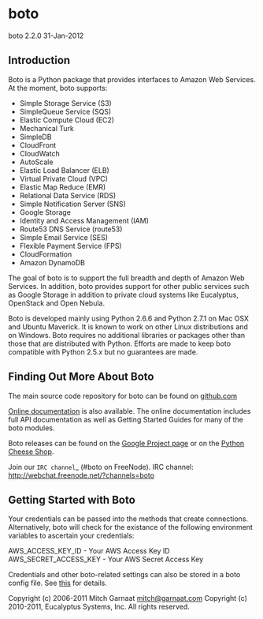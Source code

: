 # boto
boto 2.2.0
31-Jan-2012

## Introduction

Boto is a Python package that provides interfaces to Amazon Web Services.
At the moment, boto supports:

 * Simple Storage Service (S3)
 * SimpleQueue Service (SQS)
 * Elastic Compute Cloud (EC2)
 * Mechanical Turk
 * SimpleDB
 * CloudFront
 * CloudWatch
 * AutoScale
 * Elastic Load Balancer (ELB)
 * Virtual Private Cloud (VPC)
 * Elastic Map Reduce (EMR)
 * Relational Data Service (RDS) 
 * Simple Notification Server (SNS)
 * Google Storage
 * Identity and Access Management (IAM)
 * Route53 DNS Service (route53)
 * Simple Email Service (SES)
 * Flexible Payment Service (FPS)
 * CloudFormation
 * Amazon DynamoDB

The goal of boto is to support the full breadth and depth of Amazon
Web Services.  In addition, boto provides support for other public
services such as Google Storage in addition to private cloud systems
like Eucalyptus, OpenStack and Open Nebula.

Boto is developed mainly using Python 2.6.6 and Python 2.7.1 on Mac OSX
and Ubuntu Maverick.  It is known to work on other Linux distributions
and on Windows.  Boto requires no additional libraries or packages
other than those that are distributed with Python.  Efforts are made
to keep boto compatible with Python 2.5.x but no guarantees are made.

## Finding Out More About Boto

The main source code repository for boto can be found on
[github.com](http://github.com/boto/boto)

[Online documentation](http://readthedocs.org/docs/boto/) is also
available.  The online documentation includes full API documentation
as well as Getting Started Guides for many of the boto modules.

Boto releases can be found on the [Google Project
page](http://code.google.com/p/boto/downloads/list) or on the [Python
Cheese Shop](http://pypi.python.org/).

Join our `IRC channel`_ (#boto on FreeNode).
    IRC channel: http://webchat.freenode.net/?channels=boto

## Getting Started with Boto

Your credentials can be passed into the methods that create 
connections.  Alternatively, boto will check for the existance of the
following environment variables to ascertain your credentials:

AWS_ACCESS_KEY_ID - Your AWS Access Key ID
AWS_SECRET_ACCESS_KEY - Your AWS Secret Access Key

Credentials and other boto-related settings can also be stored in a
boto config file.  See
[this](http://code.google.com/p/boto/wiki/BotoConfig) for details.

Copyright (c) 2006-2011 Mitch Garnaat <mitch@garnaat.com>
Copyright (c) 2010-2011, Eucalyptus Systems, Inc.
All rights reserved.
